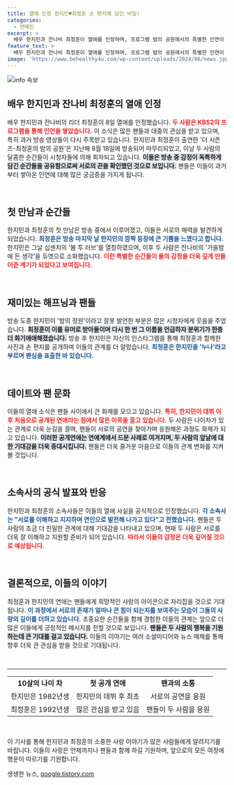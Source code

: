 ```yaml
---
title: 열애 인정 한지민♥최정훈 손 편지에 담긴 비밀!
categories:
  - 연예인
excerpt: >
  배우 한지민과 잔나비 최정훈이 열애를 인정하며, 프로그램 밤의 공원에서의 특별한 인연이 주목받고 있다. 10살 나이 차를 극복한 두 사람의 첫 공개 연애 소식은 팬들 사이에서 큰 화제를 모으고 있다.
feature_text: >
  배우 한지민과 잔나비 최정훈이 열애를 인정하며, 프로그램 밤의 공원에서의 특별한 인연이 주목받고 있다. 10살 나이 차를 극복한 두 사람의 첫 공개 연애 소식은 팬들 사이에서 큰 화제를 모으고 있다.
image: 'https://www.behealthy4u.com/wp-content/uploads/2024/06/news.jpg'
---
```


<p><img src="https://www.behealthy4u.com/wp-content/uploads/2024/06/news.jpg" alt="info 속보" /></p>

<h2 data-ke-size="size26">배우 한지민과 잔나비 최정훈의 열애 인정</h2>

<p data-ke-size="size16">배우 한지민과 잔나비의 리더 최정훈이 8일 열애를 인정했습니다. <b><span style="color: #ee2323;">두 사람은 KBS2의 프로그램을 통해 인연을 쌓았습니다.</span></b> 이 소식은 많은 팬들과 대중의 관심을 받고 있으며, 특히 과거 방송 영상들이 다시 주목받고 있습니다. 한지민과 최정훈이 출연한 '더 시즌즈-최정훈의 밤의 공원'은 지난해 8월 18일에 방송되어 마무리되었고, 이날 두 사람의 달콤한 순간들이 시청자들에 의해 회자되고 있습니다. <b><span style="background-color: #21538527;">이들은 방송 중 감정이 독특하게 담긴 순간들을 공유함으로써 서로의 끈을 확인했던 것으로 보입니다.</span></b> 팬들은 이들이 과거부터 쌓아온 인연에 대해 많은 궁금증을 가지게 됩니다.</p>

<p data-ke-size="size16">&nbsp;</p>

<h2 data-ke-size="size26">첫 만남과 순간들</h2>

<p data-ke-size="size16">한지민과 최정훈의 첫 만남은 방송 중에서 이루어졌고, 이들은 서로의 매력을 발견하게 되었습니다. <b><span style="color: #1a5490;">최정훈은 방송 마지막 날 한지민의 깜짝 등장에 큰 기쁨을 느꼈다고 합니다.</span></b> 한지민은 그날 십센치의 '봄 투 러브'를 열창하였으며, 이후 두 사람은 잔나비의 '가을밤에 든 생각'을 듀엣으로 소화했습니다. <b><span style="color: #ee2323;">이런 특별한 순간들이 둘의 감정을 더욱 깊게 만들어준 계기가 되었다고 보여집니다.</span></b></p>

<p data-ke-size="size16">&nbsp;</p>

<h2 data-ke-size="size26">재미있는 해프닝과 팬들</h2>

<p data-ke-size="size16">방송 도중 한지민이 '밤의 정원'이라고 잘못 발언한 부분은 많은 시청자에게 웃음을 주었습니다. <b><span style="background-color: #21538527;">최정훈이 이를 유머로 받아들이며 다시 한 번 그 이름을 언급하자 분위기가 한층 더 화기애애해졌습니다.</span></b> 방송 후 한지민은 자신의 인스타그램을 통해 최정훈과 함께한 사진과 손 편지를 공개하며 이들의 관계를 더 알렸습니다. <b><span style="color: #1a5490;">최정훈은 한지민을 '누나'라고 부르며 팬심을 표출한 바 있습니다.</span></b></p>

<p data-ke-size="size16">&nbsp;</p>

<h2 data-ke-size="size26">데이트와 팬 문화</h2>

<p data-ke-size="size16">이들의 열애 소식은 팬들 사이에서 큰 화제를 모으고 있습니다. <b><span style="color: #ee2323;">특히, 한지민이 데뷔 이후 처음으로 공개된 연애라는 점에서 많은 이목을 끌고 있습니다.</span></b> 두 사람은 나이차가 있는 관계로 더욱 눈길을 끌며, 팬들이 서로의 공연을 찾아가며 응원해온 과정도 화제가 되고 있습니다. <b><span style="background-color: #21538527;">이러한 공개연애는 연예계에서 드문 사례로 여겨지며, 두 사람의 앞날에 대한 기대감을 더욱 증대시킵니다.</span></b> 팬들은 더욱 즐거운 마음으로 이들의 관계 변화를 지켜볼 것입니다.</p>

<p data-ke-size="size16">&nbsp;</p>

<h2 data-ke-size="size26">소속사의 공식 발표와 반응</h2>

<p data-ke-size="size16">한지민과 최정훈의 소속사들은 이들의 열애 사실을 공식적으로 인정했습니다. <b><span style="color: #1a5490;">각 소속사는 "서로를 이해하고 지지하며 연인으로 발전해 나가고 있다"고 전했습니다.</span></b> 팬들은 두 사람의 조금 더 친밀한 관계에 대해 기대감을 나타내고 있으며, 현재 두 사람은 서로를 더욱 잘 이해하고 지원할 준비가 되어 있습니다. <b><span style="color: #ee2323;">따라서 이들의 감정은 더욱 깊어질 것으로 예상됩니다.</span></b></p>

<p data-ke-size="size16">&nbsp;</p>

<h2 data-ke-size="size26">결론적으로, 이들의 이야기</h2>

<p data-ke-size="size16">최정훈과 한지민의 연애는 팬들에게 희망적인 사랑의 아이콘으로 자리잡을 것으로 기대됩니다. <b><span style="color: #1a5490;">이 과정에서 서로의 존재가 얼마나 큰 힘이 되는지를 보여주는 모습이 그들의 사랑의 깊이를 더하고 있습니다.</span></b> 초중요한 순간들을 함께 경험한 이들의 관계는 앞으로 더 많은 이들에게 긍정적인 메시지를 전할 것으로 보입니다. <b><span style="background-color: #21538527;">팬들은 두 사람의 행복을 기원하는데 큰 기대를 걸고 있습니다.</span></b> 이들의 이야기는 여러 소셜미디어와 뉴스 매체를 통해 향후 더욱 큰 관심을 받을 것으로 기대됩니다.</p>

<p data-ke-size="size16">&nbsp;</p>

<hr>

<table style="width:100%; border-collapse:collapse;">
<tr>
<td style="text-align: center; height: 17px;"><b>10살의 나이 차</b></td>
<td style="text-align: center; height: 17px;"><b>첫 공개 연애</b></td>
<td style="text-align: center; height: 17px;"><b>팬과의 소통</b></td>
</tr>
<tr>
<td style="text-align: center; height: 17px;">한지민은 1982년생</td>
<td style="text-align: center; height: 17px;">한지민의 데뷔 후 최초</td>
<td style="text-align: center; height: 17px;">서로의 공연을 응원</td>
</tr>
<tr>
<td style="text-align: center; height: 17px;">최정훈은 1992년생</td>
<td style="text-align: center; height: 17px;">많은 관심을 받고 있음</td>
<td style="text-align: center; height: 17px;">팬들이 두 사람을 응원</td>
</tr>
</table> 

<p data-ke-size="size16">&nbsp;</p>

<p data-ke-size="size16">이 기사를 통해 한지민과 최정훈의 소중한 사랑 이야기가 많은 사람들에게 알려지기를 바랍니다. 이들의 사랑은 언제까지나 팬들과 함께 하길 기원하며, 앞으로의 모든 여정에 행운이 따르기를 기원합니다.</p>
생생한 뉴스, <a href="https://qoogle.tistory.com" rel="dofollow">qoogle.tistory.com</a>


